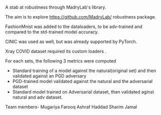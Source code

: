 A stab at robustness through MadryLab's library. 

The aim is to explore https://github.com/MadryLab/ robustness package. 

FashionMnist was added to the dataloaders, to be adv-trained and compared to the std-trained model accuracy. 

CINIC was used as well, but was already supported by PyTorch. 

Xray COVID dataset required its custom loaders . 

For each sets, the following 3 metrics were computed
* Standard training of a model against the natural(original set) and then validated against an PGD adversary
* PGD-trained model validated against the natural and the adversarial dataset
* Standard model trained on Adversarial dataset, then validated aginst natural and adv dataset. 

Team members- 
Mugariya Farooq
Ashraf Haddad
Sharim Jamal
